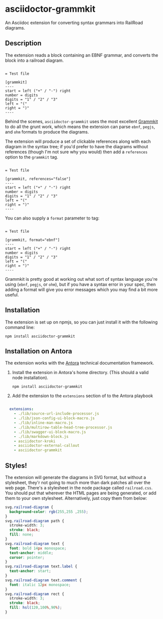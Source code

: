 # asciidoctor-grammkit

An Asciidoc extension for converting syntax grammars into RailRoad diagrams.

## Description

The extension reads a block containing an EBNF grammar, and converts the block into a railroad diagram.

```asciidoc

= Test file

[grammkit]
----
start = left ("+" / "-") right
number = digits
digits = "1" / "2" / "3"
left = "("
right = ")"
----
```


Behind the scenes, `asciidoctor-grammkit` uses the most excellent [Grammkit](https://github.com/dundalek/GrammKit) to do all the grunt work, which means the extension can parse `ebnf`, `pegjs`, and `ohm` formats to produce the diagrams.

The extension will produce a set of clickable references along with each diagram in the syntax tree; if you'd prefer to have the diagrams without references (though I'm not sure why you would) then add a `references` option to the `grammkit` tag.

```asciidoc

= Test file

[grammkit, references="false"]
----
start = left ("+" / "-") right
number = digits
digits = "1" / "2" / "3"
left = "("
right = ")"
----
```

You can also supply a `format` parameter to tag:

```asciidoc

= Test file

[grammkit, format="ebnf"]
----
start = left ("+" / "-") right
number = digits
digits = "1" / "2" / "3"
left = "("
right = ")"
----
```

Grammkit is pretty good at working out what sort of syntax language you're using (`ebnf`, `pegjs`, or `ohm`), but if you have a syntax error in your spec, then adding a format will give you error messages which you may find a bit more useful.

## Installation

The extension is set up on npmjs, so you can just install it with the following command line:

```shell
npm install asciidoctor-grammkit
```

## Installation on Antora

The extension works with the [Antora](https://antora.org) technical documentation framework. 
1. Install the extension in Antora's home directory. (This should a valid node installation).
    ```shell
    npm install asciidoctor-grammkit
    ```
1. Add the extension to the `extensions` section of to the Antora playbook
```yaml

  extensions:
    - ./lib/source-url-include-processor.js
    - ./lib/json-config-ui-block-macro.js
    - ./lib/inline-man-macro.js
    - ./lib/multirow-table-head-tree-processor.js
    - ./lib/swagger-ui-block-macro.js
    - ./lib/markdown-block.js
    - asciidoctor-kroki
    - asciidoctor-external-callout
    - asciidoctor-grammkit
```

## Styles!

The extension will generate the diagrams in SVG format, but without a stylesheet, they'r not going to much more than dark patches all over the web page. There's a stylesheet in the node package called `railroad.css`. You should put that wherever the HTML pages are being generated, or add them to your own stylesheet.
Alternatively, just copy them from below:

```css
svg.railroad-diagram {
  background-color: rgb(255,255 ,255);
}
svg.railroad-diagram path {
  stroke-width: 3;
  stroke: black;
  fill: none;
}
svg.railroad-diagram text {
  font: bold 14px monospace;
  text-anchor: middle;
  cursor: pointer;
}
svg.railroad-diagram text.label {
  text-anchor: start;
}
svg.railroad-diagram text.comment {
  font: italic 12px monospace;
}
svg.railroad-diagram rect {
  stroke-width: 3;
  stroke: black;
  fill: hsl(120,100%,90%);
}

```




